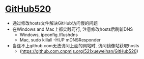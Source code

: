 # [GitHub520](https://github.com/521xueweihan/GitHub520)
- 通过修改hosts文件解决GitHub访问慢的问题
- 在Windows and Mac上都实践可行, 注意修改hosts后刷新DNS
    - Windows, ipconfig /flushdns
    - Mac, sudo killall -HUP mDNSResponder
- 当连不上github.com无法访问上面的网站时, 访问镜像站获取hosts
    - (https://github.com.cnpmjs.org/521xueweihan/GitHub520)